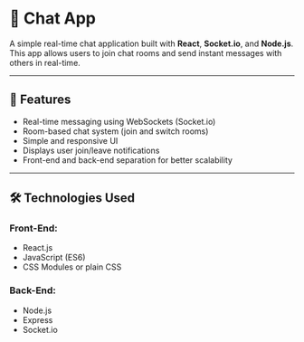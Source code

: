 # 💬 Chat App

A simple real-time chat application built with **React**, **Socket.io**, and **Node.js**. This app allows users to join chat rooms and send instant messages with others in real-time.

---

## 🚀 Features

- Real-time messaging using WebSockets (Socket.io)
- Room-based chat system (join and switch rooms)
- Simple and responsive UI
- Displays user join/leave notifications
- Front-end and back-end separation for better scalability

---

## 🛠️ Technologies Used

### Front-End:
- React.js
- JavaScript (ES6)
- CSS Modules or plain CSS

### Back-End:
- Node.js
- Express
- Socket.io


